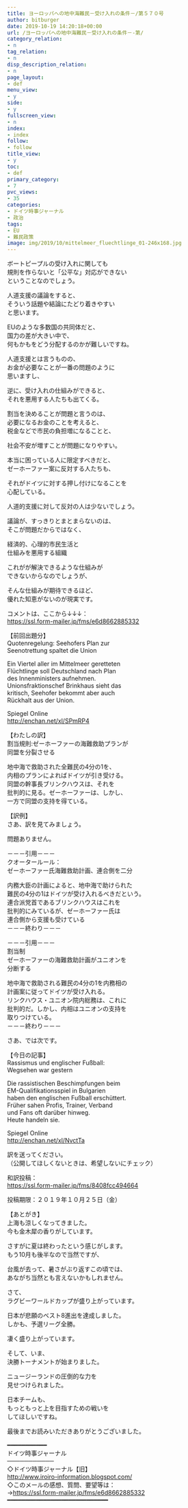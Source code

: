 ```yaml
---
title: ヨーロッパへの地中海難民－受け入れの条件－/第５７０号
author: bitburger
date: 2019-10-19 14:20:18+00:00
url: /ヨーロッパへの地中海難民－受け入れの条件－-第/
category_relation:
- n
tag_relation:
- n
disp_description_relation:
- n
page_layout:
- def
menu_view:
- y
side:
- y
fullscreen_view:
- n
index:
- index
follow:
- follow
title_view:
- y
toc:
- def
primary_category:
- 7
pvc_views:
- 35
categories:
- ドイツ時事ジャーナル
- 政治
tags:
- EU
- 難民政策
image: img/2019/10/mittelmeer_fluechtlinge_01-246x168.jpg
---
```

ボートピープルの受け入れに関しても  
規則を作らないと「公平な」対応ができない  
ということなのでしょう。  
  
人道支援の議論をすると、  
そういう話題や結論にたどり着きやすい  
と思います。  
  
EUのような多数国の共同体だと、  
国力の差が大きい中で、  
何もかもをどう分配するのかが難しいですね。  
  
人道支援とは言うものの、  
お金が必要なことが一番の問題のように  
思いますし、  
  
逆に、受け入れの仕組みができると、  
それを悪用する人たちも出てくる。  
  
割当を決めることが問題と言うのは、  
必要になるお金のことを考えると、  
税金などで市民の負担増になることと、  
  
社会不安が増すことが問題になりやすい。  
  
本当に困っている人に限定すべきだと、  
ゼーホーファー案に反対する人たちも、  
  
それがドイツに対する押し付けになることを  
心配している。  
  
人道的支援に対して反対の人は少ないでしょう。  
  
議論が、すっきりとまとまらないのは、  
そこが問題だからではなく、  
  
経済的、心理的市民生活と  
仕組みを悪用する組織  
  
これがが解決できるような仕組みが  
できないからなのでしょうが、  
  
そんな仕組みが期待できるほど、  
優れた知恵がないのが現実です。  
  
  
コメントは、ここから↓↓↓：  
<a rel="noopener" href="https://ssl.form-mailer.jp/fms/e6d8662885332" target="_blank">https://ssl.form-mailer.jp/fms/e6d8662885332</a>  
  
【前回出題分】  
Quotenregelung: Seehofers Plan zur  
Seenotrettung spaltet die Union  
  
Ein Viertel aller im Mittelmeer geretteten  
Flüchtlinge soll Deutschland nach Plan  
des Innenministers aufnehmen.  
Unionsfraktionschef Brinkhaus sieht das  
kritisch, Seehofer bekommt aber auch  
Rückhalt aus der Union.  
  
Spiegel Online  
<a rel="noopener" href="http://enchan.net/xl/SPmRP4" target="_blank">http://enchan.net/xl/SPmRP4</a>  
  
【わたしの訳】  
割当規則:ゼーホーファーの海難救助プランが  
同盟を分裂させる  
  
地中海で救助された全難民の4分の1を、  
内相のプランによればドイツが引き受ける。  
同盟の幹事長ブリンクハウスは、それを  
批判的に見る。ゼーホーファーは、しかし、  
一方で同盟の支持を得ている。  
  
  
【訳例】  
さあ、訳を見てみましょう。  
  
問題ありません。  
  
－－－引用－－－  
クオータールール：  
ゼーホーファー氏海難救助計画、連合側を二分  
  
内務大臣の計画によると、地中海で助けられた  
難民の4分の1はドイツが受け入れるべきだという。  
連合派党首であるブリンクハウスはこれを  
批判的にみているが、ゼーホーファー氏は  
連合側から支援も受けている  
－－－終わり－－－  
  
－－－引用－－－  
割当制  
ゼーホーファーの海難救助計画がユニオンを  
分断する  
  
地中海で救助される難民の4分の1を内務相の  
計画案に従ってドイツが受け入れる。  
リンクハウス・ユニオン院内総務は、これに  
批判的だ。しかし、内相はユニオンの支持を  
取りつけている。  
－－－終わり－－－  
  
  
さあ、では次です。  
  
【今日の記事】  
Rassismus und englischer Fußball:  
Wegsehen war gestern  
  
Die rassistischen Beschimpfungen beim  
EM-Qualifikationsspiel in Bulgarien  
haben den englischen Fußball erschüttert.  
Früher sahen Profis, Trainer, Verband  
und Fans oft darüber hinweg.  
Heute handeln sie.  
  
Spiegel Online  
<a rel="noopener" href="http://enchan.net/xl/NvctTa" target="_blank">http://enchan.net/xl/NvctTa</a>  
  
訳を送ってください。  
（公開してほしくないときは、希望しないにチェック）  
  
和訳投稿：  
 <a rel="noopener" href="https://ssl.form-mailer.jp/fms/8408fcc494664" target="_blank">https://ssl.form-mailer.jp/fms/8408fcc494664</a>  
  
投稿期限：２０１９年１０月２５日（金）  
  
  
【あとがき】  
上海も涼しくなってきました。  
今も金木犀の香りがしています。  
  
さすがに夏は終わったという感じがします。  
もう10月も後半なので当然ですが、  
  
台風が去って、暑さがぶり返すこの頃では、  
あながち当然とも言えないかもしれません。  
  
さて、  
ラグビーワールドカップが盛り上がっています。  
  
日本が悲願のベスト8進出を達成しました。  
しかも、予選リーグ全勝。  
  
凄く盛り上がっています。  
  
そして、いま、  
決勝トーナメントが始まりました。  
  
ニュージーランドの圧倒的な力を  
見せつけられました。  
  
日本チームも、  
もっともっと上を目指すための戦いを  
してほしいですね。  
  
  
最後までお読みいただきありがとうございました。  
  
━━━━━━━━━━━  
ドイツ時事ジャーナル  
───────────  
◇ドイツ時事ジャーナル【旧】  
<a rel="noopener" href="http://www.iroiro-information.blogspot.com/" target="_blank">http://www.iroiro-information.blogspot.com/</a>  
◇このメールの感想、質問、要望等は：  
-><a rel="noopener" href="https://ssl.form-mailer.jp/fms/e6d8662885332" target="_blank">https://ssl.form-mailer.jp/fms/e6d8662885332</a>  
━━━━━━━━━━━━━━━━━━━━━━━━━━━━